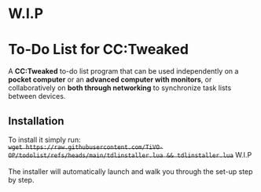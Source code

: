 # W.I.P
# To-Do List for CC:Tweaked
A **CC:Tweaked** to-do list program that can be used independently on a **pocket computer** or an **advanced computer with monitors**, or collaboratively on **both through networking** to synchronize task lists between devices.
## Installation
To install it simply run:<br>~~```wget https://raw.githubusercontent.com/TiVO-OP/todolist/refs/heads/main/tdlinstaller.lua && tdlinstaller.lua```~~ W.I.P
<br><br>The installer will automatically launch and walk you through the set-up step by step.

